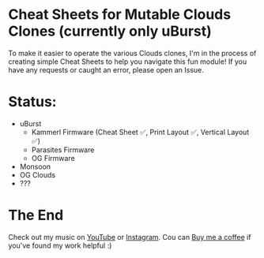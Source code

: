 # Cheat Sheets for Mutable Clouds Clones (currently only uBurst)
To make it easier to operate the various Clouds clones, I'm in the process of creating simple Cheat Sheets to help you navigate this fun module! 
If you have any requests or caught an error, please open an Issue. 

# Status:
- uBurst
  - Kammerl Firmware (Cheat Sheet ✅, Print Layout ✅, Vertical Layout ✅)
  - Parasites Firmware
  - OG Firmware
- Monsoon
- OG Clouds
- ???

# The End
Check out my music on [YouTube](https://www.youtube.com/finnglink) or [Instagram](https://www.instagram.com/glnnk_music).
Cou can [Buy me a coffee](https://www.paypal.com/paypalme/finnglink) if you've found my work helpful :)



